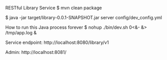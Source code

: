 RESTful Library Service
$ mvn clean package

$ java -jar target/library-0.0.1-SNAPSHOT.jar server config/dev_config.yml

How to run this Java process forever
$ nohup ./bin/dev.sh 0<&- &> /tmp/app.log &

Service endpoint: http://localhost:8080/library/v1

Admin: http://localhost:8081/
